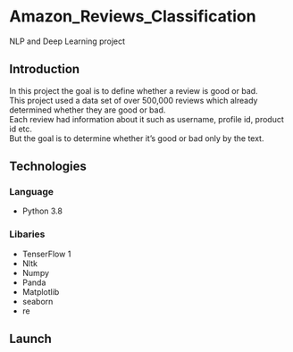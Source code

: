 # Amazon_Reviews_Classification
NLP and Deep Learning project

## Introduction
In this project the goal is to define whether a review is good or bad.<br />
This project used a data set of over 500,000 reviews which already determined whether they are 
good or bad.<br />
Each review had information about it such as username, profile id, product id etc.<br />
But the goal is to determine whether it’s good or bad only by the text.<br />

## Technologies
### Language
- Python 3.8
### Libaries 
- TenserFlow 1 <br />
- Nltk<br />
- Numpy<br />
- Panda<br />
- Matplotlib<br />
- seaborn <br />
- re <br />

## Launch

